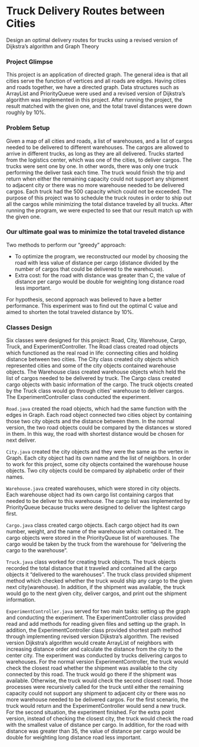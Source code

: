 # Truck Delivery Routes between Cities
Design an optimal delivery routes for trucks using a revised version of Dijkstra’s algorithm and Graph Theory

### Project Glimpse
This project is an application of directed graph. 
The general idea is that all cities serve the function of vertices and all roads are edges.
Having cities and roads together, we have a directed graph. 
Data structures such as ArrayList and PriorityQueue were used and a revised version of Dijkstra’s algorithm was implemented in this project.
After running the project, the result matched with the given one, and the total travel distances were down roughly by 10%.   

### Problem Setup
Given a map of all cities and roads, a list of warehouses, and a list of cargos needed to be delivered to different warehouses. 
The cargos are allowed to arrive in different trucks, as long as they are all delivered. 
Trucks started from the logistics center, which was one of the cities, to deliver cargos.
The trucks were sent one by one. In other words, there was only one truck performing the deliver task each time.
The truck would finish the trip and return when either the remaining capacity could not support any shipment to adjacent city or there was no more warehouse needed to be delivered cargos. 
Each truck had the 500 capacity which could not be exceeded. The purpose of this project was to schedule the truck routes in order to ship out all the cargos while minimizing the total distance traveled by all trucks. 
After running the program, we were expected to see that our result match up with the given one.

### Our ultimate goal was to minimize the total traveled distance
Two methods to perform our “greedy” approach: 
- To optimize the program, we reconstructed our model by choosing the road with less value of distance per cargo (distance divided by the number of cargos that could be delivered to the warehouse). 
- Extra cost: for the road with distance was greater than C, the value of distance per cargo would be double for weighting long distance road less important. 

For hypothesis, second approach was believed to have a better performance. 
This experiment was to find out the optimal C value and aimed to shorten the total traveled distance by 10%.

### Classes Design
Six classes were designed for this project: Road, City, Warehouse, Cargo, Truck, and ExperimentController. The Road class created road objects which functioned as the real road in life: connecting cities and holding distance between two cities. The City class created city objects which represented cities and some of the city objects contained warehouse objects. The Warehouse class created warehouse objects which held the list of cargos needed to be delivered by truck. The Cargo class created cargo objects with basic information of the cargo. The truck objects created by the Truck class would go through cities’ warehouse to deliver cargos. The ExperimentController class conducted the experiment.

`Road.java` created the road objects, which had the same function with the edges in Graph. Each road object connected two cities object by containing those two city objects and the distance between them. In the normal version, the two road objects could be compared by the distances w stored in them. In this way, the road with shortest distance would be chosen for next deliver. 

`City.java` created the city objects and they were the same as the vertex in Graph. Each city object had its own name and the list of neighbors. In order to work for this project, some city objects contained the warehouse house objects. Two city objects could be compared by alphabetic order of their names. 

`Warehouse.java` created warehouses, which were stored in city objects. Each warehouse object had its own cargo list containing cargos that needed to be deliver to this warehouse. The cargo list was implemented by PriorityQueue because trucks were designed to deliver the lightest cargo first.

`Cargo.java` class created cargo objects. Each cargo object had its own number, weight, and the name of the warehouse which contained it. The cargo objects were stored in the PriorityQueue list of warehouses. The cargo would be taken by the truck from the warehouse for “delivering the cargo to the warehouse”. 

`Truck.java` class worked for creating truck objects. The truck objects recorded the total distance that it traveled and contained all the cargo objects it “delivered to the warehouses”. The truck class provided shipment method which checked whether the truck would ship any cargo to the given next city(warehouse). In addition, if the shipment was available, the truck would go to the next given city, deliver cargos, and print out the shipment information. 

`ExperimentController.java` served for two main tasks: setting up the graph and conducting the experiment. The ExperimentController class provided read and add methods for reading given files and setting up the graph. In addition, the ExperimentController class provided shortest path method through implementing revised version Dijkstra’s algorithm. The revised version Dijkstra’s algorithm would create ArrayList of neighbors with increasing distance order and calculate the distance from the city to the center city. The experiment was conducted by trucks delivering cargos to warehouses. For the normal version ExperimentController, the truck would check the closest road whether the shipment was available to the city connected by this road. The truck would go there if the shipment was available. Otherwise, the truck would check the second closest road. Those processes were recursively called for the truck until either the remaining capacity could not support any shipment to adjacent city or there was no more warehouse needed to be delivered cargos. For the first scenario, the truck would return and the ExperimentController would send a new truck. For the second situation, the experiment finished. For the extra point version, instead of checking the closest city, the truck would check the road with the smallest value of distance per cargo. In addition, for the road with distance was greater than 35, the value of distance per cargo would be double for weighting long distance road less important.
